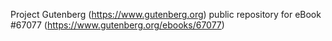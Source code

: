 Project Gutenberg (https://www.gutenberg.org) public repository for eBook #67077 (https://www.gutenberg.org/ebooks/67077)

